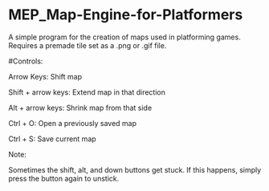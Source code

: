 # MEP_Map-Engine-for-Platformers
A simple program for the creation of maps used in platforming games. Requires a premade tile set as a .png or .gif file.

#Controls:
<p>Arrow Keys: Shift map
<p>Shift + arrow keys: Extend map in that direction
<p>Alt + arrow keys: Shrink map from that side
<p>Ctrl + O: Open a previously saved map
<p>Ctrl + S: Save current map

Note:
<p>Sometimes the shift, alt, and down buttons get stuck. If this happens, simply press the button again to unstick.
